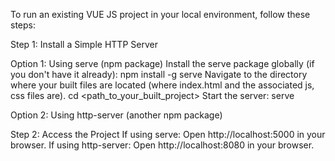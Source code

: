 To run an existing VUE JS project in your local environment, follow these steps:

Step 1: Install a Simple HTTP Server

Option 1: Using serve (npm package)
Install the serve package globally (if you don't have it already):
npm install -g serve
Navigate to the directory where your built files are located (where index.html and the associated js, css files are).
cd <path_to_your_built_project>
Start the server:
serve

Option 2: Using http-server (another npm package)

Step 2: Access the Project
If using serve: Open http://localhost:5000 in your browser.
If using http-server: Open http://localhost:8080 in your browser.
